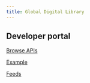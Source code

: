 ```yaml
---
title: Global Digital Library
---
```


## Developer portal

[Browse APIs](/browse)

[Example](/example)

[Feeds](/feeds)
